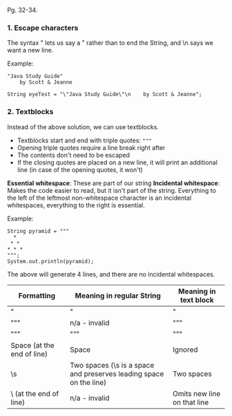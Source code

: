 Pg. 32-34.

### 1. Escape characters

The syntax \" lets us say a " rather than to end the String, and \n says we want a new line.

Example:

```
"Java Study Guide"
    by Scott & Jeanne
```

```
String eyeTest = "\"Java Study Guide\"\n    by Scott & Jeanne";
```

### 2. Textblocks

Instead of the above solution, we can use textblocks.

- Textblocks start and end with triple quotes: `"""`
- Opening triple quotes require a line break right after
- The contents don't need to be escaped
- If the closing quotes are placed on a new line, it will print an additional line (in case of the opening quotes, it won't)

**Essential whitespace**: These are part of our string
**Incidental whitespace**: Makes the code easier to read, but it isn't part of the string. Everything to the left of the
leftmost non-whitespace character is an incidental whitespaces, everything to the right is essential.

Example:

```
String pyramid = """
  *
 * *
* * *
""";
System.out.println(pyramid);
```

The above will generate 4 lines, and there are no incidental whitespaces.

| Formatting                 | Meaning in regular String                                          | Meaning in text block       |
| -------------------------- | ------------------------------------------------------------------ | --------------------------- |
| \"                         | "                                                                  | "                           |
| \"""                       | n/a - invalid                                                      | """                         |
| \"\"\"                     | """                                                                | """                         |
| Space (at the end of line) | Space                                                              | Ignored                     |
| \s                         | Two spaces (\s is a space and preserves leading space on the line) | Two spaces                  |
| \ (at the end of line)     | n/a - invalid                                                      | Omits new line on that line |
